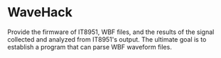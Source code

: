 # WaveHack
Provide the firmware of IT8951, WBF files, and the results of the signal collected and analyzed from IT8951's output. The ultimate goal is to establish a program that can parse WBF waveform files.
